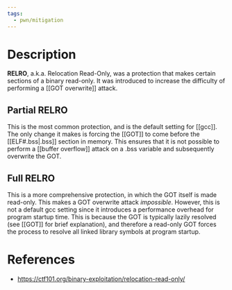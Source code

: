 ```yaml
---
tags:
  - pwn/mitigation
---
```

# Description
**RELRO**, a.k.a. Relocation Read-Only, was a protection that makes certain sections of a binary read-only. It was introduced to increase the difficulty of performing a [[GOT overwrite]] attack.
## Partial RELRO
This is the most common protection, and is the default setting for [[gcc]]. The only change it makes is forcing the [[GOT]] to come before the [[ELF#.bss|.bss]] section in memory. This ensures that it is not possible to perform a [[buffer overflow]] attack on a .bss variable and subsequently overwrite the GOT.
## Full RELRO
This is a more comprehensive protection, in which the GOT itself is made read-only. This makes a GOT overwrite attack *impossible*. However, this is not a default gcc setting since it introduces a performance overhead for program startup time. This is because the GOT is typically lazily resolved (see [[GOT]] for brief explanation), and therefore a read-only GOT forces the process to resolve all linked library symbols at program startup.
# References
- https://ctf101.org/binary-exploitation/relocation-read-only/